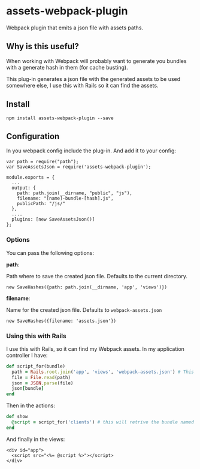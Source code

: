 assets-webpack-plugin
=====================

Webpack plugin that emits a json file with assets paths.

## Why is this useful?

When working with Webpack will probably want to generate you bundles with a generate hash in them (for cache busting).

This plug-in generates a json file with the generated assets to be used somewhere else, I use this with Rails so it can find the assets.

## Install

```
npm install assets-webpack-plugin --save
```

## Configuration

In you webpack config include the plug-in. And add it to your config:

```
var path = require("path");
var SaveAssetsJson = require('assets-webpack-plugin');

module.exports = {
  ...
  output: {
    path: path.join(__dirname, "public", "js"),
    filename: "[name]-bundle-[hash].js",
    publicPath: "/js/"
  },
  ....
  plugins: [new SaveAssetsJson()]
};  
```

### Options

You can pass the following options:

__path__: 

Path where to save the created json file. Defaults to the current directory.

```
new SaveHashes({path: path.join(__dirname, 'app', 'views')})
```

__filename__: 

Name for the created json file. Defaults to `webpack-assets.json`

```
new SaveHashes({filename: 'assets.json'})
```

### Using this with Rails

I use this with Rails, so it can find my Webpack assets. In my application controller I have:

```ruby
def script_for(bundle)
  path = Rails.root.join('app', 'views', 'webpack-assets.json') # This is the file generated by the plug-in
  file = File.read(path)
  json = JSON.parse(file)
  json[bundle]
end
```

Then in the actions:

```ruby
def show
  @script = script_for('clients') # this will retrive the bundle named 'clients'
end
```

And finally in the views:

```
<div id="app">
  <script src="<%= @script %>"></script>
</div>
```

